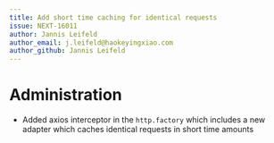 ```yaml
---
title: Add short time caching for identical requests
issue: NEXT-16011
author: Jannis Leifeld
author_email: j.leifeld@haokeyingxiao.com 
author_github: Jannis Leifeld
---
```

# Administration
* Added axios interceptor in the `http.factory` which includes a new adapter 
  which caches identical requests in short time amounts
